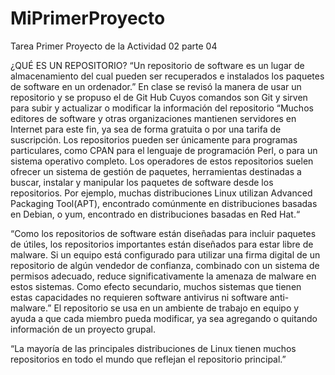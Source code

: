 # MiPrimerProyecto
Tarea Primer Proyecto de la Actividad 02 parte 04

¿QUÉ ES UN REPOSITORIO?
“Un repositorio de software es un lugar de almacenamiento del cual pueden ser recuperados e instalados los paquetes de software en un ordenador.”
En clase se revisó la manera de usar un repositorio y se propuso el de Git Hub
Cuyos comandos son Git y sirven para subir y actualizar o modificar la información del repositorio
“Muchos editores de software y otras organizaciones mantienen servidores en Internet para este fin, ya sea de forma gratuita o por una tarifa de suscripción. Los repositorios pueden ser únicamente para programas particulares, como CPAN para el lenguaje de programación Perl, o para un sistema operativo completo. Los operadores de estos repositorios suelen ofrecer un sistema de gestión de paquetes, herramientas destinadas a buscar, instalar y manipular los paquetes de software desde los repositorios. Por ejemplo, muchas distribuciones Linux utilizan Advanced Packaging Tool(APT), encontrado comúnmente en distribuciones basadas en Debian, o yum, encontrado en distribuciones basadas en Red Hat.“

“Como los repositorios de software están diseñadas para incluir paquetes de útiles, los repositorios importantes están diseñados para estar libre de malware. Si un equipo está configurado para utilizar una firma digital de un repositorio de algún vendedor de confianza, combinado con un sistema de permisos adecuado, reduce significativamente la amenaza de malware en estos sistemas. Como efecto secundario, muchos sistemas que tienen estas capacidades no requieren software antivirus ni software anti-malware.”
El repositorio se usa en un ambiente de trabajo en equipo y ayuda a que cada miembro pueda modificar, ya sea agregando o quitando información de un proyecto grupal.

“La mayoría de las principales distribuciones de Linux tienen muchos repositorios en todo el mundo que reflejan el repositorio principal.”

